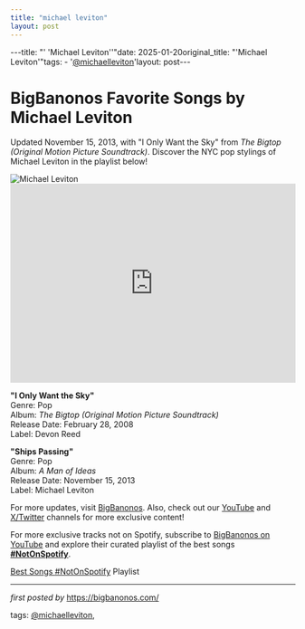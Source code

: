 ```yaml
---
title: "michael leviton"
layout: post
---
```

---title: "' 'Michael Leviton''"date: 2025-01-20original_title: "'Michael Leviton'"tags:  - '[@michaelleviton](/tags/michaelleviton/)'layout: post--- <!-- Title of the Post --><h1 >BigBanonos Favorite Songs by Michael Leviton</h1> <!-- Introductory Text --><p >Updated November 15, 2013, with "I Only Want the Sky" from <em>The Bigtop (Original Motion Picture Soundtrack)</em>. Discover the NYC pop stylings of Michael Leviton in the playlist below!</p> <!-- Featured Image --><div > <img src="https://s26162.pcdn.co/wp-content/uploads/2021/01/oWnMgeNE.jpg" alt="Michael Leviton" /></div> <!-- Spotify Embed --><div > <iframe src="https://open.spotify.com/embed/playlist/0kVbzE5aQ6VT3yreOq3O1t?utm_source=generator" width="100%" height="352" frameBorder="0" allowfullscreen="" allow="autoplay; clipboard-write; encrypted-media; fullscreen; picture-in-picture" loading="lazy"></iframe></div> <!-- Song Information --><div > <p><strong>"I Only Want the Sky"</strong><br> Genre: Pop<br> Album: <em>The Bigtop (Original Motion Picture Soundtrack)</em><br> Release Date: February 28, 2008<br> Label: Devon Reed</p> <p><strong>"Ships Passing"</strong><br> Genre: Pop<br> Album: <em>A Man of Ideas</em><br> Release Date: November 15, 2013<br> Label: Michael Leviton</p></div> <!-- Footer Links --><div > <p>For more updates, visit <a href="https://bigbanonos.com/" target="_blank">BigBanonos</a>. Also, check out our <a href="https://www.youtube.com/[@BigBanonos](/tags/BigBanonos/)" target="_blank">YouTube</a> and <a href="https://x.com/bigbanonos" target="_blank">X/Twitter</a> channels for more exclusive content!</p></div> <!--Subscribe and Playlist Links--><div>    <p>For more exclusive tracks not on Spotify, subscribe to <a href="https://www.youtube.com/[@BigBanonos](/tags/BigBanonos/)" target="_blank">BigBanonos on YouTube</a> and explore their curated playlist of the best songs <strong>[#NotOnSpotify](/tags/NotOnSpotify/)</strong>.</p>    <p><a href="https://www.youtube.com/playlist?list=PLtuNtuTatqI0kFahUCbtbfenC_ET5O_tr" target="_blank">Best Songs [#NotOnSpotify](/tags/NotOnSpotify/) Playlist<br /></a></p></div><hr /><p><em>first posted by</em> <a href="https://bigbanonos.com/" rel="noopener" target="_new">https://bigbanonos.com/</a></p><p>tags: [@michaelleviton](/tags/michaelleviton/),</p>